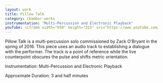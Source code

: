 ```yaml
---
layout: work
title: Pillow Talk
category: chamber-works
instrumentation: "Multi-Percussion and Electronic Playback"
youTube: <iframe width="650" height="315" src="https://www.youtube.com/embed/ejMFb0f1axI" frameborder="0" allowfullscreen></iframe>
---
```


Pillow Talk is a multi-percussion solo commissioned by Zack O'Bryant in the spring of 2016. This piece uses an audio track to establishing a dialogue with the performer. The track is a point of reference while the live counterpoint obscures the pulse and shifts metric orientation.

Instrumentation: Multi-Percussion and Electronic Playback

Approximate Duration: 3 and half minutes

